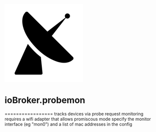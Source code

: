 ![Logo](admin/probemon.png)
# ioBroker.probemon
=================
tracks devices via probe request monitoring
requires a wifi adapter that allows promiscous mode
specify the monitor interface (eg "mon0") and a list of mac addresses in the config
